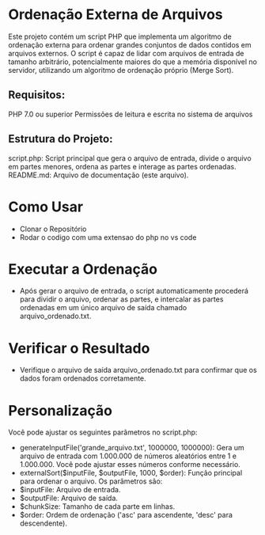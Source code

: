 # Ordenação Externa de Arquivos

Este projeto contém um script PHP que implementa um algoritmo de ordenação externa para ordenar grandes conjuntos de dados contidos em arquivos externos. O script é capaz de lidar com arquivos de entrada de tamanho arbitrário, potencialmente maiores do que a memória disponível no servidor, utilizando um algoritmo de ordenação próprio (Merge Sort).

## Requisitos:

PHP 7.0 ou superior
Permissões de leitura e escrita no sistema de arquivos

## Estrutura do Projeto:
script.php: Script principal que gera o arquivo de entrada, divide o arquivo em partes menores, ordena as partes e interage as partes ordenadas.
README.md: Arquivo de documentação (este arquivo).

# Como Usar
- Clonar o Repositório
- Rodar o codigo com uma extensao do php no vs code
# Executar a Ordenação
- Após gerar o arquivo de entrada, o script automaticamente procederá para dividir o arquivo, ordenar as partes, e intercalar as partes ordenadas em um único arquivo de saída chamado arquivo_ordenado.txt.

#  Verificar o Resultado
- Verifique o arquivo de saída arquivo_ordenado.txt para confirmar que os dados foram ordenados corretamente.

# Personalização
Você pode ajustar os seguintes parâmetros no script.php:

- generateInputFile('grande_arquivo.txt', 1000000, 1000000): Gera um arquivo de entrada com 1.000.000 de números aleatórios entre 1 e 1.000.000. Você pode ajustar esses números conforme necessário.
- externalSort($inputFile, $outputFile, 1000, $order): Função principal para ordenar o arquivo. Os parâmetros são:
- $inputFile: Arquivo de entrada.
- $outputFile: Arquivo de saída.
- $chunkSize: Tamanho de cada parte em linhas.
- $order: Ordem de ordenação ('asc' para ascendente, 'desc' para descendente).
